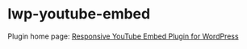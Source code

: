 # lwp-youtube-embed

Plugin home page: [Responsive YouTube Embed Plugin for WordPress](http://www.lightweightplugins.co/plugins/responsive-youtube-embeds/)
